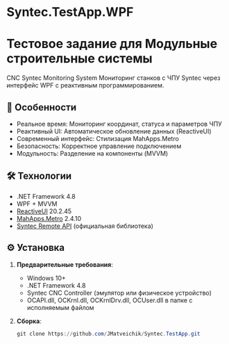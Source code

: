# Syntec.TestApp.WPF
# Тестовое задание для Модульные строительные системы

CNC Syntec Monitoring System
Мониторинг станков с ЧПУ Syntec через интерфейс WPF с реактивным программированием.

## 📌 Особенности

- Реальное время: Мониторинг координат, статуса и параметров ЧПУ
- Реактивный UI: Автоматическое обновление данных (ReactiveUI)
- Современный интерфейс: Стилизация MahApps.Metro
- Безопасность: Корректное управление подключением
- Модульность: Разделение на компоненты (MVVM)

## 🛠 Технологии

- .NET Framework 4.8
- WPF + MVVM
- [ReactiveUI](https://www.reactiveui.net/) 20.2.45
- [MahApps.Metro](https://mahapps.com/) 2.4.10
- [Syntec Remote API](https://www.syntecclub.com/) (официальная библиотека)

## ⚙️ Установка

1. **Предварительные требования**:
   - Windows 10+
   - .NET Framework 4.8
   - Syntec CNC Controller (эмулятор или физическое устройство)
   - OCAPI.dll, OCKrnl.dll, OCKrnlDrv.dll, OCUser.dll в папке с исполняемым файлом

2. **Сборка**:
   ```powershell
   git clone https://github.com/JMatveichik/Syntec.TestApp.git
  
